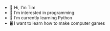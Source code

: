 - 👋 Hi, I’m Tim
- 👀 I’m interested in programming
- 🌱 I’m currently learning Python
- 🖥 I want to learn how to make computer games
